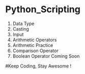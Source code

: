 # Python_Scripting

1. Data Type
2. Casting
3. Input
4. Arithmetic Operators
5. Arithmetic Practice
6. Comparison Operator
7. Boolean Operator
Coming Soon

#Keep Coding, Stay Awesome !
